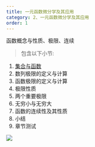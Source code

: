 ```yaml
---
title: 一元函数微分学及其应用
category: 2、一元函数微分学及其应用
order: 1
---
```


函数概念与性质、极限、连续

> 包含以下小节:

1. [集合与函数](https://bashendixie.github.io/mathematics/%E5%87%BD%E6%95%B0%E3%80%81%E6%9E%81%E9%99%90%E4%B8%8E%E8%BF%9E%E7%BB%AD/%E9%9B%86%E5%90%88%E4%B8%8E%E5%87%BD%E6%95%B0/) 
2. 数列极限的定义与计算
3. 函数极限的定义与计算
4. 极限性质
5. 两个重要极限
6. 无穷小与无穷大
7. 函数的连续性及其性质
8. 小结
9. 章节测试

![](//placehold.it/800x600)
